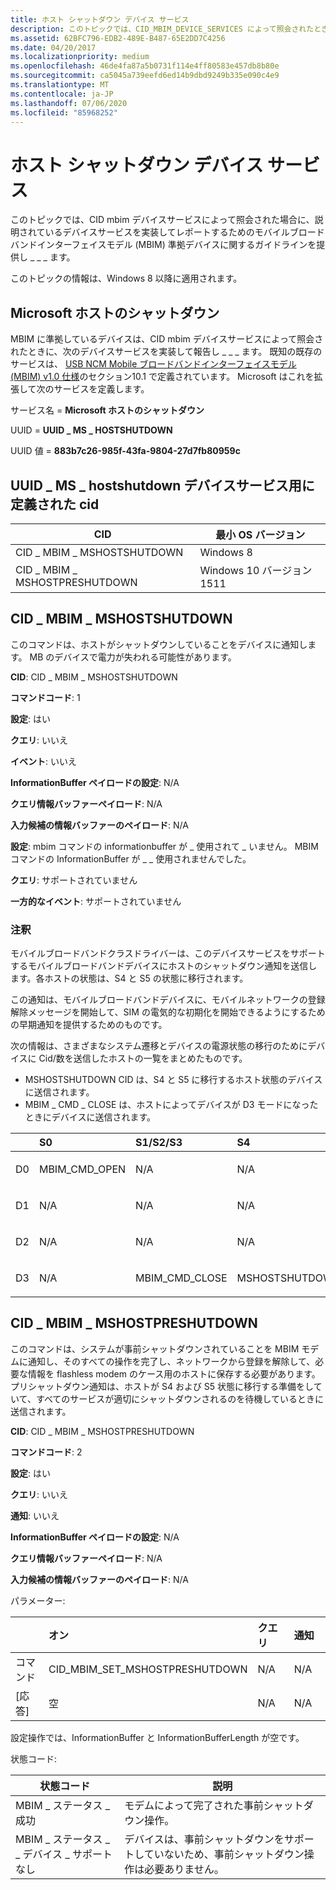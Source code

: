 ```yaml
---
title: ホスト シャットダウン デバイス サービス
description: このトピックでは、CID_MBIM_DEVICE_SERVICES によって照会されたときに、説明されているデバイスサービスを実装してレポートするためのモバイルブロードバンドインターフェイスモデル (MBIM) 準拠デバイスのガイドラインを示します。
ms.assetid: 62BFC796-EDB2-489E-B487-65E2DD7C4256
ms.date: 04/20/2017
ms.localizationpriority: medium
ms.openlocfilehash: 46de4fa87a5b0731f114e4ff80583e457db8b80e
ms.sourcegitcommit: ca5045a739eefd6ed14b9dbd9249b335e090c4e9
ms.translationtype: MT
ms.contentlocale: ja-JP
ms.lasthandoff: 07/06/2020
ms.locfileid: "85968252"
---
```

# <a name="host-shutdown-device-service"></a>ホスト シャットダウン デバイス サービス


このトピックでは、CID mbim デバイスサービスによって照会された場合に、説明されているデバイスサービスを実装してレポートするためのモバイルブロードバンドインターフェイスモデル (MBIM) 準拠デバイスに関するガイドラインを提供し \_ \_ \_ ます。

このトピックの情報は、Windows 8 以降に適用されます。

## <a name="microsoft-host-shutdown"></a>Microsoft ホストのシャットダウン


MBIM に準拠しているデバイスは、CID mbim デバイスサービスによって照会されたときに、次のデバイスサービスを実装して報告し \_ \_ \_ ます。 既知の既存のサービスは、 [USB NCM Mobile ブロードバンドインターフェイスモデル (MBIM) v1.0 仕様](https://go.microsoft.com/fwlink/p/?linkid=320791)のセクション10.1 で定義されています。 Microsoft はこれを拡張して次のサービスを定義します。

サービス名 = **Microsoft ホストのシャットダウン**

UUID = **UUID \_ MS \_ HOSTSHUTDOWN**

UUID 値 = **883b7c26-985f-43fa-9804-27d7fb80959c**

## <a name="defined-cids-for-uuid_ms_hostshutdown-device-service"></a>UUID \_ MS \_ hostshutdown デバイスサービス用に定義された cid


| CID                          | 最小 OS バージョン       |
|------------------------------|--------------------------|
| CID \_ MBIM \_ MSHOSTSHUTDOWN    | Windows 8                |
| CID \_ MBIM \_ MSHOSTPRESHUTDOWN | Windows 10 バージョン1511 |

 

## <a name="cid_mbim_mshostshutdown"></a>CID \_ MBIM \_ MSHOSTSHUTDOWN


このコマンドは、ホストがシャットダウンしていることをデバイスに通知します。 MB のデバイスで電力が失われる可能性があります。

**CID**: CID \_ MBIM \_ MSHOSTSHUTDOWN

**コマンドコード**: 1

**設定**: はい

**クエリ**: いいえ

**イベント**: いいえ

**InformationBuffer ペイロードの設定**: N/A

**クエリ情報バッファーペイロード**: N/A

**入力候補の情報バッファーのペイロード**: N/A


 

**設定**: mbim コマンドの informationbuffer が \_ 使用されて \_ いません。 MBIM コマンドの InformationBuffer が \_ \_ 使用されませんでした。

**クエリ**: サポートされていません

**一方的なイベント**: サポートされていません


 

### <a name="remarks"></a>注釈

モバイルブロードバンドクラスドライバーは、このデバイスサービスをサポートするモバイルブロードバンドデバイスにホストのシャットダウン通知を送信します。各ホストの状態は、S4 と S5 の状態に移行されます。

この通知は、モバイルブロードバンドデバイスに、モバイルネットワークの登録解除メッセージを開始して、SIM の電気的な初期化を開始できるようにするための早期通知を提供するためのものです。

次の情報は、さまざまなシステム遷移とデバイスの電源状態の移行のためにデバイスに Cid/数を送信したホストの一覧をまとめたものです。

-   MSHOSTSHUTDOWN CID は、S4 と S5 に移行するホスト状態のデバイスに送信されます。
-   MBIM \_ CMD \_ CLOSE は、ホストによってデバイスが D3 モードになったときにデバイスに送信されます。

<table>
<colgroup>
<col width="20%" />
<col width="20%" />
<col width="20%" />
<col width="20%" />
<col width="20%" />
</colgroup>
<thead>
<tr class="header">
<th align="left"></th>
<th align="left">S0</th>
<th align="left">S1/S2/S3</th>
<th align="left">S4</th>
<th align="left">S5</th>
</tr>
</thead>
<tbody>
<tr class="odd">
<td align="left"><p>D0</p></td>
<td align="left"><p>MBIM_CMD_OPEN</p></td>
<td align="left"><p>N/A</p></td>
<td align="left"><p>N/A</p></td>
<td align="left"><p>N/A</p></td>
</tr>
<tr class="even">
<td align="left"><p>D1</p></td>
<td align="left"><p>N/A</p></td>
<td align="left"><p>N/A</p></td>
<td align="left"><p>N/A</p></td>
<td align="left"><p>N/A</p></td>
</tr>
<tr class="odd">
<td align="left"><p>D2</p></td>
<td align="left"><p>N/A</p></td>
<td align="left"><p>N/A</p></td>
<td align="left"><p>N/A</p></td>
<td align="left"><p>N/A</p></td>
</tr>
<tr class="even">
<td align="left"><p>D3</p></td>
<td align="left"><p>N/A</p></td>
<td align="left"><p>MBIM_CMD_CLOSE</p></td>
<td align="left"><p>MSHOSTSHUTDOWN</p></td>
<td align="left"><p>MSHOSTSHUTDOWN</p></td>
</tr>
</tbody>
</table>

 

## <a name="cid_mbim_mshostpreshutdown"></a>CID \_ MBIM \_ MSHOSTPRESHUTDOWN


このコマンドは、システムが事前シャットダウンされていることを MBIM モデムに通知し、そのすべての操作を完了し、ネットワークから登録を解除して、必要な情報を flashless modem のケース用のホストに保存する必要があります。 プリシャットダウン通知は、ホストが S4 および S5 状態に移行する準備をしていて、すべてのサービスが適切にシャットダウンされるのを待機しているときに送信されます。

**CID**: CID \_ MBIM \_ MSHOSTPRESHUTDOWN

**コマンドコード**: 2

**設定**: はい

**クエリ**: いいえ

**通知**: いいえ

**InformationBuffer ペイロードの設定**: N/A

**クエリ情報バッファーペイロード**: N/A

**入力候補の情報バッファーのペイロード**: N/A


 

パラメーター:

<table>
<colgroup>
<col width="25%" />
<col width="25%" />
<col width="25%" />
<col width="25%" />
</colgroup>
<thead>
<tr class="header">
<th align="left"></th>
<th align="left">オン</th>
<th align="left">クエリ</th>
<th align="left">通知</th>
</tr>
</thead>
<tbody>
<tr class="odd">
<td align="left">コマンド</td>
<td align="left">CID_MBIM_SET_MSHOSTPRESHUTDOWN</td>
<td align="left">N/A</td>
<td align="left">N/A</td>
</tr>
<tr class="even">
<td align="left">[応答]</td>
<td align="left">空</td>
<td align="left">N/A</td>
<td align="left">N/A</td>
</tr>
</tbody>
</table>

 

設定操作では、InformationBuffer と InformationBufferLength が空です。

状態コード:

| 状態コード                       | 説明                                                                         |
|-----------------------------------|-------------------------------------------------------------------------------------|
| MBIM \_ ステータス \_ 成功             | モデムによって完了された事前シャットダウン操作。                                     |
| MBIM \_ ステータス \_ \_ デバイス \_ サポートなし | デバイスは、事前シャットダウンをサポートしていないため、事前シャットダウン操作は必要ありません。 |

 

 

 





